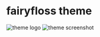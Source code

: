 # fairyfloss theme

![theme logo](http://sailorhg.github.io/fairyfloss/fairyfloss.png)
![theme screenshot](http://sailorhg.github.io/fairyfloss/code.png)
